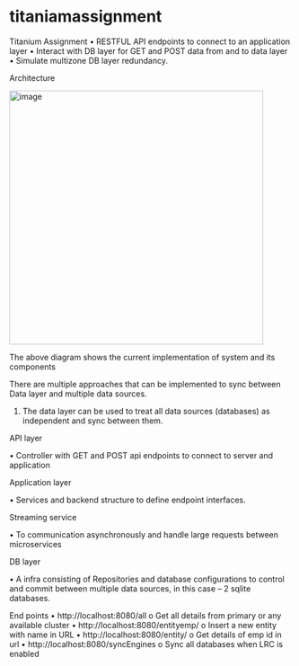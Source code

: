 # titaniamassignment

Titanium Assignment
•	RESTFUL API endpoints to connect to an application layer
•	Interact with DB layer for GET and POST data from and to data layer
•	Simulate multizone DB layer redundancy.

Architecture

<img width="452" alt="image" src="https://user-images.githubusercontent.com/12032640/194120576-c8666c6d-4796-4cf2-8e39-cd0e6df24452.png">
 

The above diagram shows the current implementation of system and its components

There are multiple approaches that can be implemented to sync between Data layer and multiple data sources.
1.	The data layer can be used to treat all data sources (databases) as independent and sync between them.


API layer

•	Controller with GET and POST api endpoints to connect to server and application

Application layer

•	Services and backend structure to define endpoint interfaces.

Streaming service

•	To communication asynchronously and handle large requests between microservices

DB layer

•	A infra consisting of Repositories and database configurations to control and commit between multiple data sources, in this case – 2 sqlite databases.


End points
•	http://localhost:8080/all
o	  Get all details from primary or any available cluster
•	http://localhost:8080/entityemp/<empname>
o  	Insert a new entity with name in URL
•	http://localhost:8080/entity/<empid>
o	  Get details of emp id in url
•	http://localhost:8080/syncEngines
o	  Sync all databases when LRC is enabled
